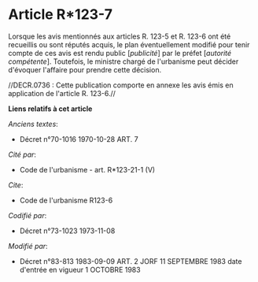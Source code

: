 # Article R*123-7

Lorsque les avis mentionnés aux articles R. 123-5 et R. 123-6 ont été recueillis ou sont réputés acquis, le plan
éventuellement modifié pour tenir compte de ces avis est rendu public [*publicité*] par le préfet [*autorité compétente*].
Toutefois, le ministre chargé de l'urbanisme peut décider d'évoquer l'affaire pour prendre cette décision.

//DECR.0736 : Cette publication comporte en annexe les avis émis en application de l'article R. 123-6.//

**Liens relatifs à cet article**

_Anciens textes_:

  - Décret n°70-1016 1970-10-28 ART. 7

_Cité par_:

  - Code de l'urbanisme - art. R*123-21-1 (V)

_Cite_:

  - Code de l'urbanisme R123-6

_Codifié par_:

  - Décret n°73-1023 1973-11-08

_Modifié par_:

  - Décret n°83-813 1983-09-09 ART. 2 JORF 11 SEPTEMBRE 1983 date d'entrée en vigueur 1 OCTOBRE 1983
